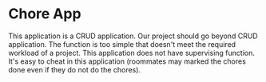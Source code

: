 # Chore App
This application is a CRUD application. Our project should go beyond CRUD application.
The function is too simple that doesn't meet the required workload of a project.
This application does not have supervising function. 
It's easy to cheat in this application (roommates may marked the chores done even if they do not do the chores).